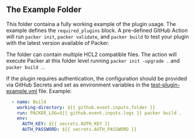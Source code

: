 ## The Example Folder

This folder containa a fully working example of the plugin usage. The example defines the `required_plugins`
block. A pre-defined GitHub Action will run `packer init`, `packer validate`, and `packer build` to test your plugin 
with the latest version available of Packer.

The folder can contain multiple HCL2 compatible files. The action will execute Packer at this folder level
running `packer init -upgrade .` and `packer build .`.

If the plugin requires authentication, the configuration should be provided via GitHub Secrets and set as environment
variables in the [test-plugin-example.yml](/.github/workflows/test-plugin-example.yml) file. Example:

```yml
  - name: Build
    working-directory: ${{ github.event.inputs.folder }}
    run: PACKER_LOG=${{ github.event.inputs.logs }} packer build .
    env:
      AUTH_KEY: ${{ secrets.AUTH_KEY }}
      AUTH_PASSWORD: ${{ secrets.AUTH_PASSWORD }}
```